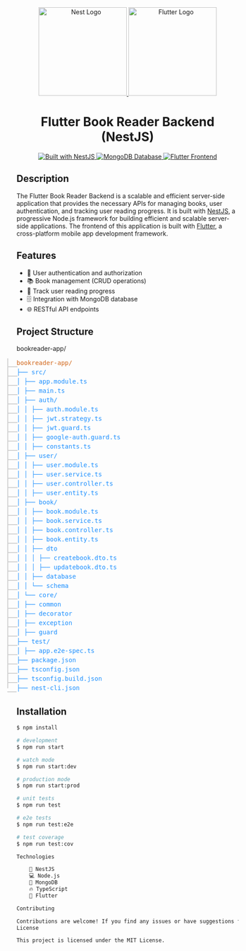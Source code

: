 <div align="center">
  <a href="https://nestjs.com/" target="blank">
    <img src="https://nestjs.com/img/logo-small.svg" width="200" alt="Nest Logo" />
  </a>
  <a href="https://flutter.dev/" target="blank">
    <img src="https://www.google.com/url?sa=i&url=https%3A%2F%2Fmedium.com%2Fflutter&psig=AOvVaw3p1N8RY11Ss_MhGlJVNsyk&ust=1713850903047000&source=images&cd=vfe&opi=89978449&ved=0CBIQjRxqFwoTCMjWouSN1YUDFQAAAAAdAAAAABAE" width="200" alt="Flutter Logo" />
  </a>
</div>

<h1 align="center">Flutter Book Reader Backend (NestJS)</h1>

<div align="center">
  <a href="https://nestjs.com" target="_blank">
    <img src="https://img.shields.io/badge/built%20with-NestJs-red" alt="Built with NestJS">
  </a>
  <a href="https://www.mongodb.com/" target="_blank">
    <img src="https://img.shields.io/badge/database-MongoDB-green" alt="MongoDB Database">
  </a>
  <a href="https://flutter.dev/" target="_blank">
    <img src="https://img.shields.io/badge/frontend-Flutter-blue" alt="Flutter Frontend">
  </a>
</div>

## Description

The Flutter Book Reader Backend is a scalable and efficient server-side application that provides the necessary APIs for managing books, user authentication, and tracking user reading progress. It is built with [NestJS](https://nestjs.com/), a progressive Node.js framework for building efficient and scalable server-side applications. The frontend of this application is built with [Flutter](https://flutter.dev/), a cross-platform mobile app development framework.

## Features

- 👥 User authentication and authorization
- 📚 Book management (CRUD operations)
- 📖 Track user reading progress
- 🗄️ Integration with MongoDB database
- 🌐 RESTful API endpoints

## Project Structure

bookreader-app/
<style>
.tree {
  font-family: monospace;
  color: #333;
  line-height: 1.5;
}
.tree div {
  position: relative;
}
.tree div::before {
  content: '';
  position: absolute;
  top: 0;
  bottom: 0;
  left: -1.5em;
  border-left: 2px solid #d0d0d0;
}
.tree div::after {
  content: '';
  position: absolute;
  top: 0.75em;
  left: -1.5em;
  width: 1.5em;
  height: 0.5em;
  border-bottom: 2px solid #d0d0d0;
  border-left: 2px solid #d0d0d0;
}
.tree div:last-child::before {
  height: 0.75em;
}
.tree div:last-child::after {
  border-left: none;
}
.tree .module {
  color: #d2691e;
}
.tree .file {
  color: #1e90ff;
}
</style>

<div class="tree">
  <div><span class="module">bookreader-app/</span></div>
  <div><span class="file">├── src/</span></div>
  <div><span class="file">│   ├── app.module.ts</span></div>
  <div><span class="file">│   ├── main.ts</span></div>
  <div><span class="file">│   ├── auth/</span></div>
  <div><span class="file">│   │   ├── auth.module.ts</span></div>
  <div><span class="file">│   │   ├── jwt.strategy.ts</span></div>
  <div><span class="file">│   │   ├── jwt.guard.ts</span></div>
  <div><span class="file">│   │   ├── google-auth.guard.ts</span></div>
  <div><span class="file">│   │   ├── constants.ts</span></div>
  <div><span class="file">│   ├── user/</span></div>
  <div><span class="file">│   │   ├── user.module.ts</span></div>
  <div><span class="file">│   │   ├── user.service.ts</span></div>
  <div><span class="file">│   │   ├── user.controller.ts</span></div>
  <div><span class="file">│   │   ├── user.entity.ts</span></div>
  <div><span class="file">│   ├── book/</span></div>
  <div><span class="file">│   │   ├── book.module.ts</span></div>
  <div><span class="file">│   │   ├── book.service.ts</span></div>
  <div><span class="file">│   │   ├── book.controller.ts</span></div>
  <div><span class="file">│   │   ├── book.entity.ts</span></div>
  <div><span class="file">│   │   ├── dto</span></div>
  <div><span class="file">│   │   │    ├── createbook.dto.ts</span></div>
  <div><span class="file">│   │   │    ├── updatebook.dto.ts</span></div>
  <div><span class="file">│   │   ├── database</span></div>
  <div><span class="file">│   │   └── schema</span></div>
  <div><span class="file">│   └── core/</span></div>
  <div><span class="file">│        ├── common</span></div>
  <div><span class="file">│                 ├── decorator</span></div>
  <div><span class="file">│                 ├── exception</span></div>
  <div><span class="file">│                 ├── guard</span></div>
  <div><span class="file">├── test/</span></div>
  <div><span class="file">│   ├── app.e2e-spec.ts</span></div>
  <div><span class="file">├── package.json</span></div>
  <div><span class="file">├── tsconfig.json</span></div>
  <div><span class="file">├── tsconfig.build.json</span></div>
  <div><span class="file">├── nest-cli.json</span></div>
</div>

## Installation

```bash
$ npm install

# development
$ npm run start

# watch mode
$ npm run start:dev

# production mode
$ npm run start:prod

# unit tests
$ npm run test

# e2e tests
$ npm run test:e2e

# test coverage
$ npm run test:cov

Technologies

    🚀 NestJS
    💻 Node.js
    🍃 MongoDB
    🔥 TypeScript
    📱 Flutter

Contributing

Contributions are welcome! If you find any issues or have suggestions for improvements, please open an issue or submit a pull request.
License

This project is licensed under the MIT License.